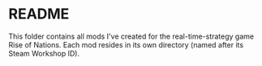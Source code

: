 # README #

This folder contains all mods I've created for the real-time-strategy game Rise of Nations.
Each mod resides in its own directory (named after its Steam Workshop ID). 